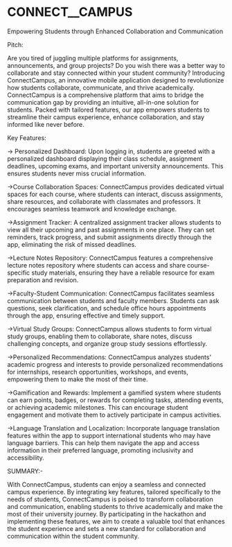 # CONNECT__CAMPUS
Empowering Students through Enhanced Collaboration and Communication

Pitch:

Are you tired of juggling multiple platforms for assignments, announcements, and group projects? Do you wish there was a better way to collaborate and stay connected within your student community? Introducing ConnectCampus, an innovative mobile application designed to revolutionize how students collaborate, communicate, and thrive academically. ConnectCampus is a comprehensive platform that aims to bridge the communication gap by providing an intuitive, all-in-one solution for students. Packed with tailored features, our app empowers students to streamline their campus experience, enhance collaboration, and stay informed like never before.

Key Features:

-> Personalized Dashboard: Upon logging in, students are greeted with a personalized dashboard displaying their class schedule, assignment deadlines, upcoming exams, and important university announcements. This ensures students never miss crucial information.

->Course Collaboration Spaces: ConnectCampus provides dedicated virtual spaces for each course, where students can interact, discuss assignments, share resources, and collaborate with classmates and professors. It encourages seamless teamwork and knowledge exchange.

->Assignment Tracker: A centralized assignment tracker allows students to view all their upcoming and past assignments in one place. They can set reminders, track progress, and submit assignments directly through the app, eliminating the risk of missed deadlines.

->Lecture Notes Repository: ConnectCampus features a comprehensive lecture notes repository where students can access and share course-specific study materials, ensuring they have a reliable resource for exam preparation and revision.

->Faculty-Student Communication: ConnectCampus facilitates seamless communication between students and faculty members. Students can ask questions, seek clarification, and schedule office hours appointments through the app, ensuring effective and timely support.

->Virtual Study Groups: ConnectCampus allows students to form virtual study groups, enabling them to collaborate, share notes, discuss challenging concepts, and organize group study sessions effortlessly.

->Personalized Recommendations: ConnectCampus analyzes students' academic progress and interests to provide personalized recommendations for internships, research opportunities, workshops, and events, empowering them to make the most of their time.

->Gamification and Rewards: Implement a gamified system where students can earn points, badges, or rewards for completing tasks, attending events, or achieving academic milestones. This can encourage student engagement and motivate them to actively participate in campus activities.

->Language Translation and Localization: Incorporate language translation features within the app to support international students who may have language barriers. This can help them navigate the app and access information in their preferred language, promoting inclusivity and accessibility.

SUMMARY:-

With ConnectCampus, students can enjoy a seamless and connected campus experience. By integrating key features, tailored specifically to the needs of students, ConnectCampus is poised to transform collaboration and communication, enabling students to thrive academically and make the most of their university journey. By participating in the hackathon and implementing these features, we aim to create a valuable tool that enhances the student experience and sets a new standard for collaboration and communication within the student community.
